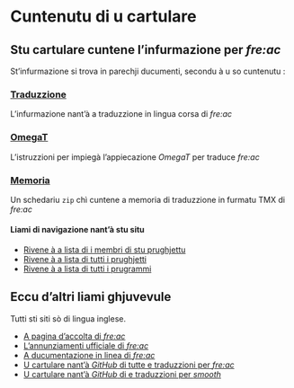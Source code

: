 # Cuntenutu di u cartulare

## Stu cartulare cuntene l’infurmazione per _fre:ac_

St’infurmazione si trova in parechji ducumenti, secondu à u so cuntenutu :

### [Traduzzione](Traduzzione.md)
L’infurmazione nant’à a traduzzione in lingua corsa di _fre:ac_

### [OmegaT](OmegaT.md)
L’istruzzioni per impiegà l’appiecazione _OmegaT_ per traduce _fre:ac_

### [Memoria](Memoria.zip)
Un schedariu `zip` chì cuntene a memoria di traduzzione in furmatu TMX di _fre:ac_

#### Liami di navigazione nant’à stu situ
- [Rivene à a lista di i membri di stu prughjettu](./)
- [Rivene à a lista di tutti i prughjetti](../)
- [Rivene à a lista di tutti i prugrammi](../../../../#readme)

## Eccu d’altri liami ghjuvevule
Tutti sti siti sò di lingua inglese.

- [A pagina d’accolta di _fre:ac_](https://freac.org/index.php)
- [L’annunziamenti ufficiale di _fre:ac_](https://freac.org/index.php/latest-news-mainmenu-2)
- [A ducumentazione in linea di _fre:ac_](https://freac.org/help-aamp-support-mainmenu-36)
- [U cartulare nant’à _GitHub_ di tutte e traduzzioni per _fre:ac_](https://github.com/enzo1982/freac/tree/master/i18n)
- [U cartulare nant’à _GitHub_ di e traduzzioni per _smooth_](https://github.com/enzo1982/smooth/tree/master/classes/i18n/locales)
